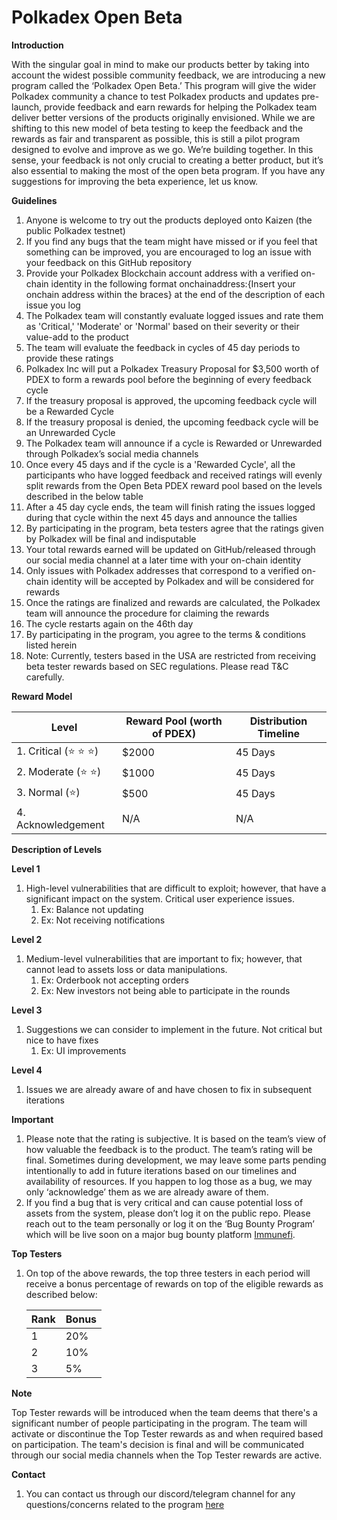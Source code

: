 # Polkadex Open Beta

**Introduction**

With the singular goal in mind to make our products better by taking into account the widest possible community feedback, we are introducing a new program called the ‘Polkadex Open Beta.’ This program will give the wider Polkadex community a chance to test Polkadex products and updates pre-launch, provide feedback and earn rewards for helping the Polkadex team deliver better versions of the products originally envisioned. While we are shifting to this new model of beta testing to keep the feedback and the rewards as fair and transparent as possible, this is still a pilot program designed to evolve and improve as we go. We’re building together. In this sense, your feedback is not only crucial to creating a better product, but it’s also essential to making the most of the open beta program. If you have any suggestions for improving the beta experience, let us know.

****Guidelines****

1. Anyone is welcome to try out the products deployed onto Kaizen (the public Polkadex testnet)
2. If you find any bugs that the team might have missed or if you feel that something can be improved, you are encouraged to log an issue with your feedback on this GitHub repository
3. Provide your Polkadex Blockchain account address with a verified on-chain identity in the following format onchainaddress:{Insert your onchain address within the braces} at the end of the description of each issue you log
4. The Polkadex team will constantly evaluate logged issues and rate them as 'Critical,' 'Moderate' or 'Normal' based on their severity or their value-add to the product
5. The team will evaluate the feedback in cycles of 45 day periods to provide these ratings
6. Polkadex Inc will put a Polkadex Treasury Proposal for $3,500 worth of PDEX to form a rewards pool before the beginning of every feedback cycle
7. If the treasury proposal is approved, the upcoming feedback cycle will be a Rewarded Cycle
8. If the treasury proposal is denied, the upcoming feedback cycle will be an Unrewarded Cycle
9. The Polkadex team will announce if a cycle is Rewarded or Unrewarded through Polkadex’s social media channels
10. Once every 45 days and if the cycle is a 'Rewarded Cycle', all the participants who have logged feedback and received ratings will evenly split rewards  from the Open Beta PDEX reward pool based on the levels described in the below table
11. After a 45 day cycle ends, the team will finish rating the issues logged during that cycle within the next 45 days and announce the tallies
12. By participating in the program, beta testers agree that the ratings given by Polkadex will be final and indisputable
13. Your total rewards earned will be updated on GitHub/released through our social media channel at a later time with your on-chain identity
14. Only issues with Polkadex addresses that correspond to a verified on-chain identity will be accepted by Polkadex and will be considered for rewards
15. Once the ratings are finalized and rewards are calculated, the Polkadex team will announce the procedure for claiming the rewards
16. The cycle restarts again on the 46th day
17. By participating in the program, you agree to the terms & conditions listed herein
18. Note: Currently, testers based in the USA are restricted from receiving beta tester rewards based on SEC regulations. Please read T&C carefully.

**Reward Model**

| Level | Reward Pool (worth of PDEX) | Distribution Timeline |
| --- | --- | --- |
| 1. Critical (⭐️ ⭐️ ⭐️)  | $2000 | 45 Days |
| 2. Moderate (⭐️ ⭐️) | $1000 | 45 Days |
| 3. Normal (⭐️) | $500 | 45 Days |
| 4. Acknowledgement | N/A | N/A |

**Description of Levels**

**Level 1**

1. High-level vulnerabilities that are difficult to exploit; however, that have a significant impact on the system. Critical user experience issues.
    1. Ex: Balance not updating
    2. Ex: Not receiving notifications

**Level 2**

1. Medium-level vulnerabilities that are important to fix; however, that cannot lead to assets loss or data manipulations.
    1. Ex: Orderbook not accepting orders
    2. Ex: New investors not being able to participate in the rounds

**Level 3**

1. Suggestions we can consider to implement in the future. Not critical but nice to have fixes
    1. Ex: UI improvements

**Level 4**

1. Issues we are already aware of and have chosen to fix in subsequent iterations

**Important**

1. Please note that the rating is subjective. It is based on the team’s view of how valuable the feedback is to the product. The team’s rating will be final. Sometimes during development, we may leave some parts pending intentionally to add in future iterations based on our timelines and availability of resources. If you happen to log those as a bug, we may only ‘acknowledge’ them as we are already aware of them.
2. If you find a bug that is very critical and can cause potential loss of assets from the system, please don’t log it on the public repo. Please reach out to the team personally or log it on the ‘Bug Bounty Program’ which will be live soon on a major bug bounty platform [Immunefi](https://immunefi.com/).

**Top Testers**

1. On top of the above rewards, the top three testers in each period will receive a bonus percentage of rewards on top of the eligible rewards as described below:
    
    
    | Rank | Bonus |
    | --- | --- |
    | 1 | 20% |
    | 2 | 10% |
    | 3 | 5% |

**Note**

Top Tester rewards will be introduced when the team deems that there's a significant number of people participating in the program. The team will activate or discontinue the Top Tester rewards as and when required based on participation. The team's decision is final and will be communicated through our social media channels when the Top Tester rewards are active.

**Contact**

1. You can contact us through our discord/telegram channel for any questions/concerns related to the program [here](https://discord.gg/mVvTSBE3JY)
